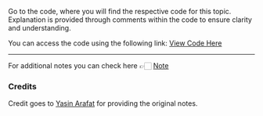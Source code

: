 Go to the code, where you will find the respective code for this topic. Explanation is provided through comments within the code to ensure clarity and understanding.

You can access the code using the following link:
[View Code Here](https://github.com/AbuTaher003/Machine-Learning-ML-/blob/main/Code/34_working-with-dates-and-time.ipynb)

---
For additional notes you can check here 👉🏻 [Note](https://drive.google.com/file/d/1_7oFZwGyhrusZMRE-ERe-Ift8TR_hEPo/view)

### Credits

Credit goes to [Yasin Arafat](https://github.com/yasin-arafat-05) for providing the original notes.
